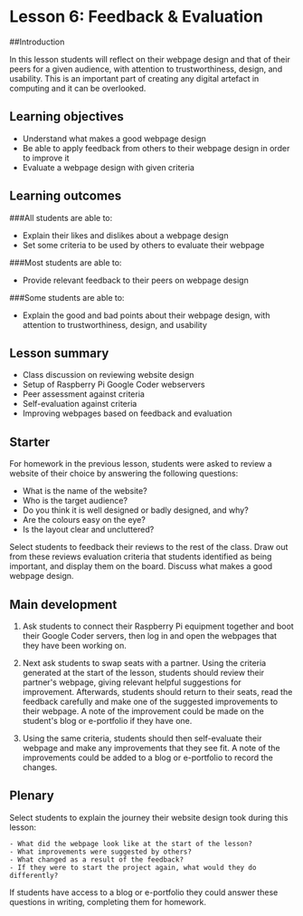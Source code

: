# Lesson 6: Feedback & Evaluation

##Introduction

In this lesson students will reflect on their webpage design and that of their peers for a given audience, with attention to trustworthiness, design, and usability. This is an important part of creating any digital artefact in computing and it can be overlooked. 

## Learning objectives

- Understand what makes a good webpage design
- Be able to apply feedback from others to their webpage design in order to improve it
- Evaluate a webpage design with given criteria

## Learning outcomes

###All students are able to:

- Explain their likes and dislikes about a webpage design
- Set some criteria to be used by others to evaluate their webpage

###Most students are able to:

- Provide relevant feedback to their peers on webpage design


###Some students are able to:

- Explain the good and bad points about their webpage design, with attention to trustworthiness, design, and usability


## Lesson summary

- Class discussion on reviewing website design
- Setup of Raspberry Pi Google Coder webservers
- Peer assessment against criteria
- Self-evaluation against criteria
- Improving webpages based on feedback and evaluation


## Starter

For homework in the previous lesson, students were asked to review a website of their choice by answering the following questions:

- What is the name of the website?
- Who is the target audience?
- Do you think it is well designed or badly designed, and why?
- Are the colours easy on the eye? 
- Is the layout clear and uncluttered?

Select students to feedback their reviews to the rest of the class. Draw out from these reviews evaluation criteria that students identified as being important, and display them on the board. Discuss what makes a good webpage design.

## Main development

1. Ask students to connect their Raspberry Pi equipment together and boot their Google Coder servers, then log in and open the webpages that they have been working on. 

2. Next ask students to swap seats with a partner. Using the criteria generated at the start of the lesson, students should review their partner's webpage, giving relevant helpful suggestions for improvement. Afterwards, students should return to their seats, read the feedback carefully and make one of the suggested improvements to their webpage. A note of the improvement could be made on the student's blog or e-portfolio if they have one.

3. Using the same criteria, students should then self-evaluate their webpage and make any improvements that they see fit. A note of the improvements could be added to a blog or e-portfolio to record the changes.

## Plenary

Select students to explain the journey their website design took during this lesson: 

	- What did the webpage look like at the start of the lesson? 
	- What improvements were suggested by others? 
	- What changed as a result of the feedback?
	- If they were to start the project again, what would they do differently?

If students have access to a blog or e-portfolio they could answer these questions in writing, completing them for homework. 






